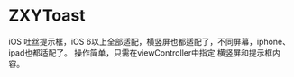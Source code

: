 # ZXYToast
iOS 吐丝提示框，iOS 6以上全部适配，横竖屏也都适配了，不同屏幕，iphone、ipad也都适配了。
操作简单，只需在viewController中指定 横竖屏和提示框内容。
